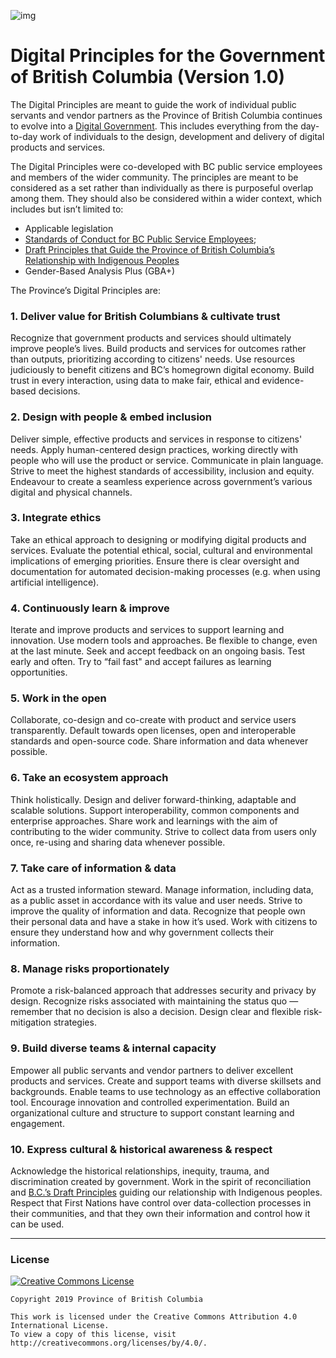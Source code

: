 ![img](https://img.shields.io/badge/Lifecycle-Experimental-339999)

# Digital Principles for the Government of British Columbia (Version 1.0)

The Digital Principles are meant to guide the work of individual public servants and vendor partners as the Province of British Columbia continues to evolve into a [Digital Government](https://digital.gov.bc.ca/). This includes everything from the day-to-day work of individuals to the design, development and delivery of digital products and services.

The Digital Principles were co-developed with BC public service employees and members of the wider community. The principles are meant to be considered as a set rather than individually as there is purposeful overlap among them. They should also be considered within a wider context, which includes but isn’t limited to:

* Applicable legislation
* [Standards of Conduct for BC Public Service Employees](https://www2.gov.bc.ca/gov/content/careers-myhr/about-the-bc-public-service/ethics-standards-of-conduct/standards-of-conduct);
* [Draft Principles that Guide the Province of British Columbia’s Relationship with Indigenous Peoples](https://www2.gov.bc.ca/assets/gov/careers/about-the-bc-public-service/diversity-inclusion-respect/draft_principles.pdf)
* Gender-Based Analysis Plus (GBA+)

The Province’s Digital Principles are: 

### 1.       Deliver value for British Columbians & cultivate trust
Recognize that government products and services should ultimately improve people’s lives. Build products and services for outcomes rather than outputs, prioritizing according to citizens' needs. Use resources judiciously to benefit citizens and BC’s homegrown digital economy. Build trust in every interaction, using data to make fair, ethical and evidence-based decisions.

### 2.       Design with people & embed inclusion
Deliver simple, effective products and services in response to citizens' needs. Apply human-centered design practices, working directly with people who will use the product or service. Communicate in plain language. Strive to meet the highest standards of accessibility, inclusion and equity. Endeavour to create a seamless experience across government’s various digital and physical channels.

### 3.       Integrate ethics
Take an ethical approach to designing or modifying digital products and services. Evaluate the potential ethical, social, cultural and environmental implications of emerging priorities. Ensure there is clear oversight and documentation for automated decision-making processes (e.g. when using artificial intelligence).

### 4.       Continuously learn & improve
Iterate and improve products and services to support learning and innovation. Use modern tools and approaches. Be flexible to change, even at the last minute. Seek and accept feedback on an ongoing basis. Test early and often. Try to “fail fast" and accept failures as learning opportunities.

### 5.       Work in the open
Collaborate, co-design and co-create with product and service users transparently. Default towards open licenses, open and interoperable standards and open-source code. Share information and data whenever possible.

### 6.       Take an ecosystem approach
Think holistically. Design and deliver forward-thinking, adaptable and scalable solutions. Support interoperability, common components and enterprise approaches. Share work and learnings with the aim of contributing to the wider community. Strive to collect data from users only once, re-using and sharing data whenever possible. 

### 7.       Take care of information & data
Act as a trusted information steward. Manage information, including data, as a public asset in accordance with its value and user needs. Strive to improve the quality of information and data. Recognize that people own their personal data and have a stake in how it’s used. Work with citizens to ensure they understand how and why government collects their information. 

### 8.       Manage risks proportionately
Promote a risk-balanced approach that addresses security and privacy by design. Recognize risks associated with maintaining the status quo — remember that no decision is also a decision. Design clear and flexible risk-mitigation strategies.

### 9.       Build diverse teams & internal capacity
Empower all public servants and vendor partners to deliver excellent products and services. Create and support teams with diverse skillsets and backgrounds. Enable teams to use technology as an effective collaboration tool. Encourage innovation and controlled experimentation. Build an organizational culture and structure to support constant learning and engagement.

### 10.      Express cultural & historical awareness & respect
Acknowledge the historical relationships, inequity, trauma, and discrimination created by government. Work in the spirit of reconciliation and [B.C.’s Draft Principles](https://www2.gov.bc.ca/assets/gov/careers/about-the-bc-public-service/diversity-inclusion-respect/draft_principles.pdf) guiding our relationship with Indigenous peoples. Respect that First Nations have control over data-collection processes in their communities, and that they own their information and control how it can be used.

---
### License

[![Creative Commons License](https://i.creativecommons.org/l/by/4.0/88x31.png)](http://creativecommons.org/licenses/by/4.0/)

```
Copyright 2019 Province of British Columbia

This work is licensed under the Creative Commons Attribution 4.0 International License.
To view a copy of this license, visit http://creativecommons.org/licenses/by/4.0/.
```

